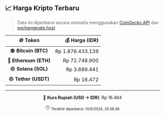

<!-- HARGA_KRIPTO -->
## 📈 Harga Kripto Terbaru

> Data ini diperbarui secara otomatis menggunakan [CoinGecko API](https://www.coingecko.com/) dan [exchangerate.host](https://exchangerate.host/)

<div align="center">

| 🪙 Token | 💰 Harga (IDR) |
|:------:|---------------:|
| 🟠 **Bitcoin (BTC)**   | Rp 1.876.433.139 |
| 🔵 **Ethereum (ETH)**  | Rp 72.748.900 |
| 🟣 **Solana (SOL)**    | Rp 3.689.441 |
| 🟢 **Tether (USDT)**   | Rp 16.472 |

---

💱 **Kurs Rupiah (USD → IDR)**: Rp 16.464

🕒 <sub>Terakhir diperbarui: 10/9/2025, 20.58.38</sub>

</div>
<!-- /HARGA_KRIPTO -->